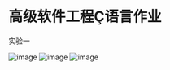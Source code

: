 高级软件工程Ç语言作业
========
实验一

![image](https://raw.githubusercontent.com/SA17225549/software/master/image/test1-1.png)
![image](https://raw.githubusercontent.com/SA17225549/software/master/image/test1-2.png)
![image](https://raw.githubusercontent.com/SA17225549/software/master/image/test1-3.png)


